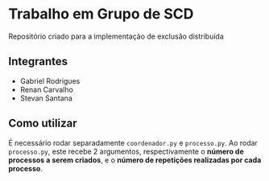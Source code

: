 # Trabalho em Grupo de SCD
Repositório criado para a implementação de exclusão distribuída

## Integrantes
- Gabriel Rodrigues 
- Renan Carvalho 
- Stevan Santana  

## Como utilizar
É necessário rodar separadamente `coordenador.py` e `processo.py`. Ao rodar `processo.py`, este recebe 2 argumentos, respectivamente o **número de processos a serem criados**, e o **número de repetições realizadas por cada processo**.
